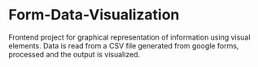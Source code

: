 # Form-Data-Visualization

 Frontend project for graphical representation of information using visual elements. Data is read from a CSV file generated from google forms, processed and the output is visualized.
